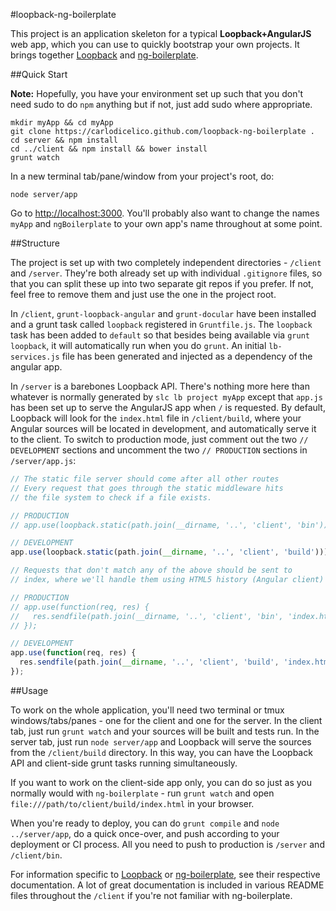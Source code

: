 #loopback-ng-boilerplate

This project is an application skeleton for a typical __Loopback+AngularJS__ web app, which you can use
to quickly bootstrap your own projects. It brings together [Loopback](http://loopback.io) and
[ng-boilerplate](https://joshdmiller.github.io/ng-boilerplate).

##Quick Start

__Note:__ Hopefully, you have your environment set up such that you don't need sudo to do `npm` anything
but if not, just add sudo where appropriate.

```shell
mkdir myApp && cd myApp
git clone https://carlodicelico.github.com/loopback-ng-boilerplate .
cd server && npm install
cd ../client && npm install && bower install
grunt watch
```

In a new terminal tab/pane/window from your project's root, do:

```shell
node server/app
```

Go to [http://localhost:3000](http://localhost:3000). You'll probably also want to change the
names `myApp` and `ngBoilerplate` to your own app's name throughout at some point.

##Structure

The project is set up with two completely independent directories - `/client` and `/server`. They're
both already set up with individual `.gitignore` files, so that you can split these up into
two separate git repos if you prefer. If not, feel free to remove them and just use the one in the
project root.

In `/client`, `grunt-loopback-angular` and `grunt-docular` have been installed and a grunt task called
`loopback` registered in `Gruntfile.js`. The `loopback` task has been added to `default` so that besides
being available via `grunt loopback`, it will automatically run when you do `grunt`. An initial
`lb-services.js` file has been generated and injected as a dependency of the angular app.

In `/server` is a barebones Loopback API. There's nothing more here than whatever is normally generated
by `slc lb project myApp` except that `app.js` has been set up to serve the AngularJS app when `/` is
requested. By default, Loopback will look for the `index.html` file in `/client/build`, where your
Angular sources will be located in development, and automatically serve it to the client. To switch
to production mode, just comment out the two `// DEVELOPMENT` sections and uncomment the two
`// PRODUCTION` sections in `/server/app.js`:

```javascript
// The static file server should come after all other routes
// Every request that goes through the static middleware hits
// the file system to check if a file exists.

// PRODUCTION
// app.use(loopback.static(path.join(__dirname, '..', 'client', 'bin')));

// DEVELOPMENT
app.use(loopback.static(path.join(__dirname, '..', 'client', 'build')));

// Requests that don't match any of the above should be sent to
// index, where we'll handle them using HTML5 history (Angular client)

// PRODUCTION
// app.use(function(req, res) {
//   res.sendfile(path.join(__dirname, '..', 'client', 'bin', 'index.html'));
// });

// DEVELOPMENT
app.use(function(req, res) {
  res.sendfile(path.join(__dirname, '..', 'client', 'build', 'index.html'));
});
```

##Usage

To work on the whole application, you'll need two terminal or tmux windows/tabs/panes - one for the
client and one for the server. In the client tab, just run `grunt watch` and your sources will be
built and tests run. In the server tab, just run `node server/app` and Loopback will serve the sources
from the `/client/build` directory. In this way, you can have the Loopback API and client-side grunt
tasks running simultaneously.

If you want to work on the client-side app only, you can do so just as you normally would with
`ng-boilerplate` - run `grunt watch` and open `file:///path/to/client/build/index.html` in your browser.

When you're ready to deploy, you can do `grunt compile` and `node ../server/app`, do a quick
once-over, and push according to your deployment or CI process. All you need to push to production is `/server`
and `/client/bin`.

For information specific to [Loopback](http://loopback.io) or
[ng-boilerplate](https://joshdmiller.github.io/ng-boilerplate), see their respective documentation.
A lot of great documentation is included in various README files throughout the `/client` if you're
not familiar with ng-boilerplate.
